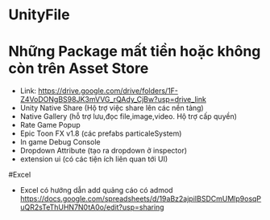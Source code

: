 # UnityFile

# Những Package mất tiền hoặc không còn trên Asset Store
- Link: https://drive.google.com/drive/folders/1F-Z4VoDONgBS98JK3mVVG_rQAdy_CjBw?usp=drive_link
- Unity Native Share (Hộ trợ việc share lên các nền tảng)
- Native Gallery (hỗ trợ lưu,đọc file,image,video. Hộ trợ cấp quyền)
- Rate Game Popup
- Epic Toon FX v1.8 (các prefabs particaleSystem)
- In game Debug Console
- Dropdown Attribute (tạo ra dropdown ở inspector)
- extension ui (có các tiện ích liên quan tới UI)


#Excel
- Excel có hướng dẫn add quảng cáo có admod https://docs.google.com/spreadsheets/d/19aBz2ajpiIBSDCmUMlp9osqPuQR2sTeThUHN7N0tA0o/edit?usp=sharing

